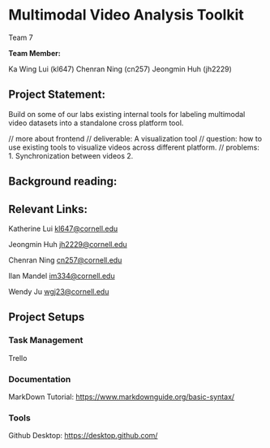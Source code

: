 # Multimodal Video Analysis Toolkit
 Team 7

**Team Member:**

Ka Wing Lui (kl647)
Chenran Ning (cn257)
Jeongmin Huh (jh2229)

## Project Statement:
Build on some of our labs existing internal tools for labeling multimodal video datasets into a standalone cross platform tool.

// more about frontend
// deliverable: A visualization tool
// question: how to use existing tools to visualize videos across different platform.
// problems: 1. Synchronization between videos 2. 

## Background reading:


## Relevant Links:

Katherine Lui
kl647@cornell.edu

Jeongmin Huh
jh2229@cornell.edu

Chenran Ning
cn257@cornell.edu

Ilan Mandel
im334@cornell.edu

Wendy Ju
wgj23@cornell.edu


## Project Setups

### Task Management
Trello
### Documentation
MarkDown Tutorial: https://www.markdownguide.org/basic-syntax/
### Tools
Github Desktop: https://desktop.github.com/

